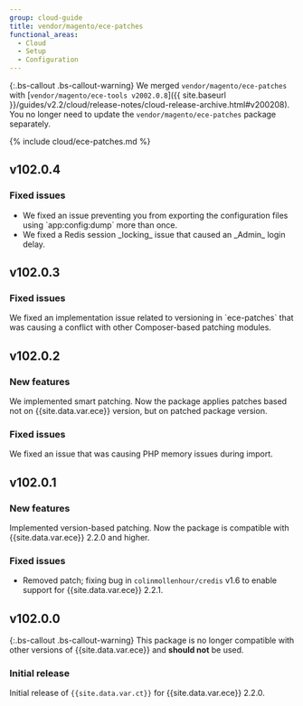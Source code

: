 ```yaml
---
group: cloud-guide
title: vendor/magento/ece-patches
functional_areas:
  - Cloud
  - Setup
  - Configuration
---
```


{:.bs-callout .bs-callout-warning}
We merged `vendor/magento/ece-patches` with [`vendor/magento/ece-tools v2002.0.8`]({{ site.baseurl }}/guides/v2.2/cloud/release-notes/cloud-release-archive.html#v200208). You no longer need to update the `vendor/magento/ece-patches` package separately.

{% include cloud/ece-patches.md %}

## v102.0.4

### Fixed issues

-  <!--  MAGECLOUD-1567  -->We fixed an issue preventing you from exporting the configuration files using `app:config:dump` more than once.

-  <!--  MAGECLOUD-1582  -->We fixed a Redis session _locking_ issue that caused an _Admin_ login delay.

## v102.0.3

### Fixed issues

<!--MAGECLOUD-1450-->We fixed an implementation issue related to versioning in `ece-patches` that was causing a conflict with other Composer-based patching modules.

## v102.0.2

### New features

<!--MAGECLOUD-1090-->We implemented smart patching. Now the package applies patches based not on {{site.data.var.ece}} version, but on patched package version.

### Fixed issues

<!--MAGECLOUD-1310-->We fixed an issue that was causing PHP memory issues during import.

## v102.0.1

### New features

Implemented version-based patching. Now the package is compatible with {{site.data.var.ece}} 2.2.0 and higher.

### Fixed issues

<!--MAGECLOUD-1033-->

-  Removed patch; fixing bug in `colinmollenhour/credis` v1.6 to enable support for {{site.data.var.ece}} 2.2.1.

## v102.0.0

{:.bs-callout .bs-callout-warning}
This package is no longer compatible with other versions of {{site.data.var.ece}} and **should not** be used.

### Initial release

Initial release of `{{site.data.var.ct}}` for {{site.data.var.ece}} 2.2.0.
